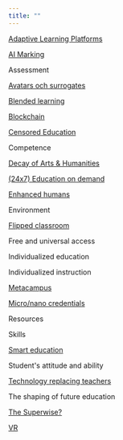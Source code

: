 ```yaml
---
title: ""
---
```


[Adaptive Learning Platforms](adaptive-learning-platforms.md)

[AI Marking](ai-marking.md)

Assessment 

[Avatars och surrogates](avatars-and-surrogates.md)

[Blended learning](blended-learning.md)

[Blockchain](blockchain.md)

[Censored Education](censored-education.md)

Competence

[Decay of Arts & Humanities](decay-of-arts-and-humanities.md)

[(24x7) Education on demand](education-on-demand.md) 

[Enhanced humans](enhanced-humans.md) 

Environment  

[Flipped classroom](flipped-classroom.md)

Free and universal access 

Individualized education

Individualized instruction  

[Metacampus](metacampus.md)

[Micro/nano credentials](micro-nano-credentials.md) 

Resources

Skills

[Smart education](smart-education.md)

Student's attitude and ability 

[Technology replacing teachers](technology-replacing-teachers.md)

The shaping of future education  

[The Superwise?](superwise.md)

[VR](vr.md) 

















 



 

  




